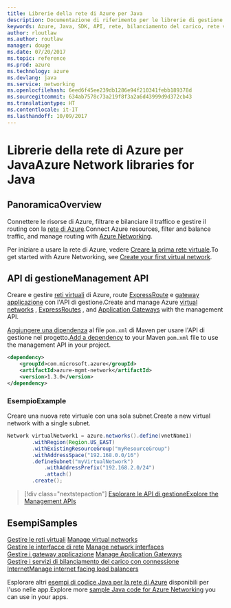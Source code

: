 ```yaml
---
title: Librerie della rete di Azure per Java
description: Documentazione di riferimento per le librerie di gestione della rete di Azure per Java
keywords: Azure, Java, SDK, API, rete, bilanciamento del carico, rete virtuale, subnet
author: rloutlaw
ms.author: routlaw
manager: douge
ms.date: 07/20/2017
ms.topic: reference
ms.prod: azure
ms.technology: azure
ms.devlang: java
ms.service: networking
ms.openlocfilehash: 6eed6f45ee239db1286e94f210341febb189378d
ms.sourcegitcommit: 634ab7578c73a219f8f3a2a6d43999d9d372cb43
ms.translationtype: HT
ms.contentlocale: it-IT
ms.lasthandoff: 10/09/2017
---
```

# <a name="azure-network-libraries-for-java"></a><span data-ttu-id="f65c4-104">Librerie della rete di Azure per Java</span><span class="sxs-lookup"><span data-stu-id="f65c4-104">Azure Network libraries for Java</span></span>

## <a name="overview"></a><span data-ttu-id="f65c4-105">Panoramica</span><span class="sxs-lookup"><span data-stu-id="f65c4-105">Overview</span></span>

<span data-ttu-id="f65c4-106">Connettere le risorse di Azure, filtrare e bilanciare il traffico e gestire il routing con la [rete di Azure](/azure/networking/networking-overview).</span><span class="sxs-lookup"><span data-stu-id="f65c4-106">Connect Azure resources, filter and balance traffic, and manage routing with [Azure Networking](/azure/networking/networking-overview).</span></span>

<span data-ttu-id="f65c4-107">Per iniziare a usare la rete di Azure, vedere [Creare la prima rete virtuale](/azure/virtual-network/virtual-network-get-started-vnet-subnet).</span><span class="sxs-lookup"><span data-stu-id="f65c4-107">To get started with Azure Networking, see [Create your first virtual network](/azure/virtual-network/virtual-network-get-started-vnet-subnet).</span></span>

## <a name="management-api"></a><span data-ttu-id="f65c4-108">API di gestione</span><span class="sxs-lookup"><span data-stu-id="f65c4-108">Management API</span></span>

<span data-ttu-id="f65c4-109">Creare e gestire [reti virtuali](/azure/virtual-network/virtual-networks-overview) di Azure, route [ExpressRoute](/azure/expressroute/) e [gateway applicazione](/azure/application-gateway/) con l'API di gestione.</span><span class="sxs-lookup"><span data-stu-id="f65c4-109">Create and manage Azure [virtual networks](/azure/virtual-network/virtual-networks-overview) , [ExpressRoutes](/azure/expressroute/) , and [Application Gateways](/azure/application-gateway/) with the management API.</span></span>

<span data-ttu-id="f65c4-110">[Aggiungere una dipendenza](https://maven.apache.org/guides/getting-started/index.html#How_do_I_use_external_dependencies) al file `pom.xml` di Maven per usare l'API di gestione nel progetto.</span><span class="sxs-lookup"><span data-stu-id="f65c4-110">[Add a dependency](https://maven.apache.org/guides/getting-started/index.html#How_do_I_use_external_dependencies) to your Maven `pom.xml` file to use the management API in your project.</span></span>  

```XML
<dependency>
    <groupId>com.microsoft.azure</groupId>
    <artifactId>azure-mgmt-network</artifactId>
    <version>1.3.0</version>
</dependency>
```   

### <a name="example"></a><span data-ttu-id="f65c4-111">Esempio</span><span class="sxs-lookup"><span data-stu-id="f65c4-111">Example</span></span>

<span data-ttu-id="f65c4-112">Creare una nuova rete virtuale con una sola subnet.</span><span class="sxs-lookup"><span data-stu-id="f65c4-112">Create a new virtual network with a single subnet.</span></span>

```java
Network virtualNetwork1 = azure.networks().define(vnetName1)
        .withRegion(Region.US_EAST)
        .withExistingResourceGroup("myResourceGroup")
        .withAddressSpace("192.168.0.0/16")
        .defineSubnet("myVirtualNetwork")
            .withAddressPrefix("192.168.2.0/24")
            .attach()
        .create();
```

> [!div class="nextstepaction"]
> [<span data-ttu-id="f65c4-113">Esplorare le API di gestione</span><span class="sxs-lookup"><span data-stu-id="f65c4-113">Explore the Management APIs</span></span>](/java/api/overview/azure/networking/managementapi)

## <a name="samples"></a><span data-ttu-id="f65c4-114">Esempi</span><span class="sxs-lookup"><span data-stu-id="f65c4-114">Samples</span></span>

<span data-ttu-id="f65c4-115">[Gestire le reti virtuali](https://github.com/Azure-Samples/network-java-manage-virtual-network) </span><span class="sxs-lookup"><span data-stu-id="f65c4-115">[Manage virtual networks](https://github.com/Azure-Samples/network-java-manage-virtual-network) </span></span>  
<span data-ttu-id="f65c4-116">[Gestire le interfacce di rete](https://github.com/Azure-Samples/network-java-manage-network-interface) </span><span class="sxs-lookup"><span data-stu-id="f65c4-116">[Manage network interfaces](https://github.com/Azure-Samples/network-java-manage-network-interface) </span></span>  
<span data-ttu-id="f65c4-117">[Gestire i gateway applicazione](https://github.com/Azure-Samples/application-gateway-java-manage-simple-application-gateways) </span><span class="sxs-lookup"><span data-stu-id="f65c4-117">[Manage Application Gateways](https://github.com/Azure-Samples/application-gateway-java-manage-simple-application-gateways) </span></span>  
[<span data-ttu-id="f65c4-118">Gestire i servizi di bilanciamento del carico con connessione Internet</span><span class="sxs-lookup"><span data-stu-id="f65c4-118">Manage internet facing load balancers</span></span>](https://github.com/Azure-Samples/network-java-manage-internet-facing-load-balancers)   

<span data-ttu-id="f65c4-119">Esplorare altri [esempi di codice Java per la rete di Azure](https://azure.microsoft.com/resources/samples/?platform=java&term=network) disponibili per l'uso nelle app.</span><span class="sxs-lookup"><span data-stu-id="f65c4-119">Explore more [sample Java code for Azure Networking](https://azure.microsoft.com/resources/samples/?platform=java&term=network) you can use in your apps.</span></span>
